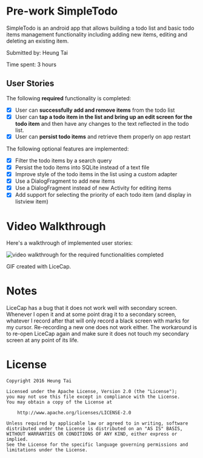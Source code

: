 # Pre-work SimpleTodo

SimpleTodo is an android app that allows building a todo list and basic todo
items management functionality including adding new items, editing and
deleting an existing item.

Submitted by: Heung Tai

Time spent: 3 hours

## User Stories

The following **required** functionality is completed:

* [x] User can **successfully add and remove items** from the todo list
* [x] User can **tap a todo item in the list and bring up an edit screen for
  the todo item** and then have any changes to the text reflected in the todo
  list.
* [x] User can **persist todo items** and retrieve them properly on app restart

The following optional features are implemented:

* [x] Filter the todo items by a search query
* [x] Persist the todo items into SQLite instead of a text file
* [x] Improve style of the todo items in the list using a custom adapter
* [x] Use a DialogFragment to add new items
* [x] Use a DialogFragment instead of new Activity for editing items
* [x] Add support for selecting the priority of each todo item (and display in
  listview item)

# Video Walkthrough

Here's a walkthrough of implemented user stories:

![video walkthrough for the required functionalities
completed](simpletodo.gif)

GIF created with LiceCap.

# Notes

LiceCap has a bug that it does not work well with secondary screen. Whenever I
open it and at some point drag it to a secondary screen, whatever I record
after that will only record a black screen with marks for my cursor.
Re-recording a new one does not work either. The workaround is to re-open
LiceCap again and make sure it does not touch my secondary screen at any point
of its life.

# License

    Copyright 2016 Heung Tai

    Licensed under the Apache License, Version 2.0 (the "License");
    you may not use this file except in compliance with the License.
    You may obtain a copy of the License at

        http://www.apache.org/licenses/LICENSE-2.0

    Unless required by applicable law or agreed to in writing, software
    distributed under the License is distributed on an "AS IS" BASIS,
    WITHOUT WARRANTIES OR CONDITIONS OF ANY KIND, either express or implied.
    See the License for the specific language governing permissions and
    limitations under the License.
